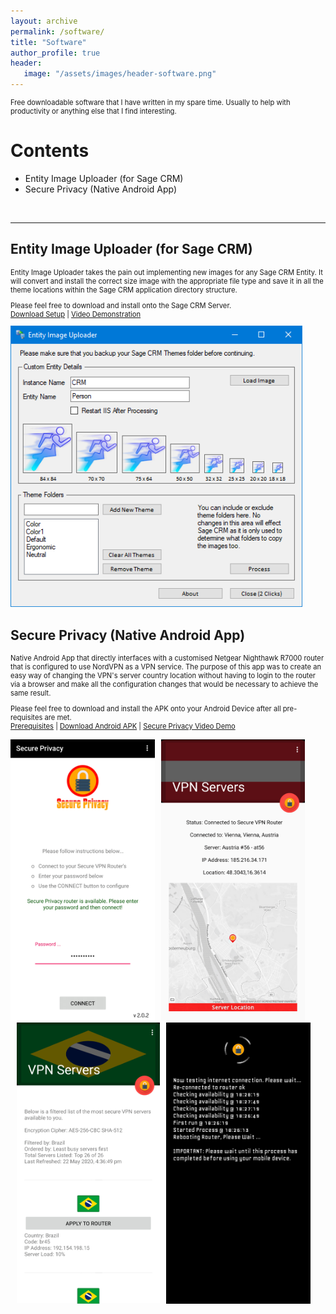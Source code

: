 ```yaml
---
layout: archive
permalink: /software/
title: "Software"
author_profile: true
header: 
   image: "/assets/images/header-software.png" 
---
```


<p style="font-size:0.80em; margin-top:0;">Free downloadable software that I have written in my spare time. Usually to help with productivity or anything else that I find interesting.</p>

<h1>Contents</h1>
<ul>
  <li>Entity Image Uploader (for Sage CRM)</li>
  <li>Secure Privacy (Native Android App)</li>
</ul>

<br>
<hr>

<h2>Entity Image Uploader (for Sage CRM)</h2>
<p style="font-size:0.80em; margin-top:0;">Entity Image Uploader takes the pain out implementing new images for any Sage CRM Entity. It will convert and install the correct size image with the appropriate file type and save it in all the theme locations within the Sage CRM application directory structure.</p>
<p style="font-size:0.80em; margin-top:0;">Please feel free to download and install onto the Sage CRM Server.<br><a href="https://1drv.ms/u/s!At3810Vk-70NgU3xinJIc_Y4BJM-?e=IeqxAM" target="_blank">Download Setup</a> | <a href="https://youtu.be/W9DZOO-T2do" target="_blank">Video Demonstration</a></p>
<img alt="Entity Image Uploader Screenshot 1" style="height:450px; object-fit: contain;" src="/assets/images/Software-EntityImageUploader-1.png" />

<h2>Secure Privacy (Native Android App)</h2>
<p style="font-size:0.80em; margin-top:0;">Native Android App that directly interfaces with a customised Netgear Nighthawk R7000 router that is configured to use NordVPN as a VPN service. The purpose of this app was to create an easy way of changing the VPN's server country location without having to login to the router via a browser and make all the configuration changes that would be necessary to achieve the same result.</p>
<p style="font-size:0.80em; margin-top:0;">Please feel free to download and install the APK onto your Android Device after all pre-requisites are met.<br><a href="https://julianmummery.github.io/secureprivacy/#1" target="_blank">Prerequisites</a> | <a href="https://1drv.ms/u/s!At3810Vk-70NgU3xinJIc_Y4BJM-?e=IeqxAM" target="_blank">Download Android APK</a> | <a href="https://youtu.be/W9DZOO-T2do" target="_blank">Secure Privacy Video Demo</a></p>

<span style="float: left;"><img style="height:450px; object-fit: contain;" alt="Secure Privacy Screenshot 1" src="/assets/images/Software-SecurePrivacy-1.png" /></span>
<span style="float: left; padding-left: 10px;"><img style="height:450px; object-fit: contain;" alt="Secure Privacy Screenshot 2" src="/assets/images/Software-SecurePrivacy-2.png" /></span>
<span style="float: left; padding-left: 10px;"><img style="height:450px; object-fit: contain;" alt="Secure Privacy Screenshot 3" src="/assets/images/Software-SecurePrivacy-3.png" /></span>
<span style="float: left; padding-left: 10px;"><img style="height:450px; object-fit: contain;" alt="Secure Privacy Screenshot 4" src="/assets/images/Software-SecurePrivacy-4.png" /></span>

